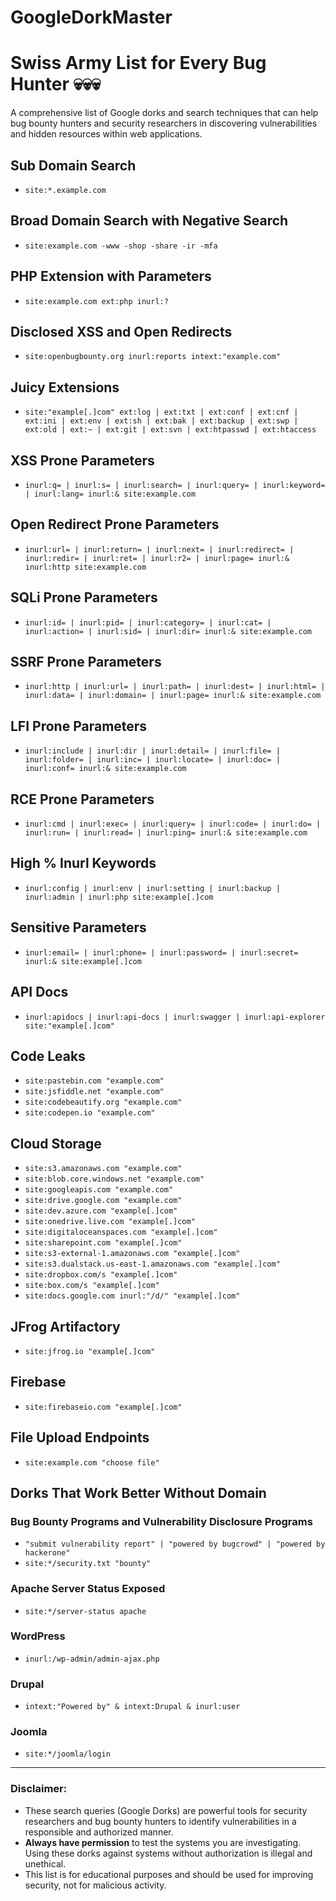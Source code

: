# GoogleDorkMaster
# Swiss Army List for Every Bug Hunter 💀💀💀

A comprehensive list of Google dorks and search techniques that can help bug bounty hunters and security researchers in discovering vulnerabilities and hidden resources within web applications.

## **Sub Domain Search**
- `site:*.example.com`

## **Broad Domain Search with Negative Search**
- `site:example.com -www -shop -share -ir -mfa`

## **PHP Extension with Parameters**
- `site:example.com ext:php inurl:?`

## **Disclosed XSS and Open Redirects**
- `site:openbugbounty.org inurl:reports intext:"example.com"`

## **Juicy Extensions**
- `site:"example[.]com" ext:log | ext:txt | ext:conf | ext:cnf | ext:ini | ext:env | ext:sh | ext:bak | ext:backup | ext:swp | ext:old | ext:~ | ext:git | ext:svn | ext:htpasswd | ext:htaccess`

## **XSS Prone Parameters**
- `inurl:q= | inurl:s= | inurl:search= | inurl:query= | inurl:keyword= | inurl:lang= inurl:& site:example.com`

## **Open Redirect Prone Parameters**
- `inurl:url= | inurl:return= | inurl:next= | inurl:redirect= | inurl:redir= | inurl:ret= | inurl:r2= | inurl:page= inurl:& inurl:http site:example.com`

## **SQLi Prone Parameters**
- `inurl:id= | inurl:pid= | inurl:category= | inurl:cat= | inurl:action= | inurl:sid= | inurl:dir= inurl:& site:example.com`

## **SSRF Prone Parameters**
- `inurl:http | inurl:url= | inurl:path= | inurl:dest= | inurl:html= | inurl:data= | inurl:domain= | inurl:page= inurl:& site:example.com`

## **LFI Prone Parameters**
- `inurl:include | inurl:dir | inurl:detail= | inurl:file= | inurl:folder= | inurl:inc= | inurl:locate= | inurl:doc= | inurl:conf= inurl:& site:example.com`

## **RCE Prone Parameters**
- `inurl:cmd | inurl:exec= | inurl:query= | inurl:code= | inurl:do= | inurl:run= | inurl:read= | inurl:ping= inurl:& site:example.com`

## **High % Inurl Keywords**
- `inurl:config | inurl:env | inurl:setting | inurl:backup | inurl:admin | inurl:php site:example[.]com`

## **Sensitive Parameters**
- `inurl:email= | inurl:phone= | inurl:password= | inurl:secret= inurl:& site:example[.]com`

## **API Docs**
- `inurl:apidocs | inurl:api-docs | inurl:swagger | inurl:api-explorer site:"example[.]com"`

## **Code Leaks**
- `site:pastebin.com "example.com"`
- `site:jsfiddle.net "example.com"`
- `site:codebeautify.org "example.com"`
- `site:codepen.io "example.com"`

## **Cloud Storage**
- `site:s3.amazonaws.com "example.com"`
- `site:blob.core.windows.net "example.com"`
- `site:googleapis.com "example.com"`
- `site:drive.google.com "example.com"`
- `site:dev.azure.com "example[.]com"`
- `site:onedrive.live.com "example[.]com"`
- `site:digitaloceanspaces.com "example[.]com"`
- `site:sharepoint.com "example[.]com"`
- `site:s3-external-1.amazonaws.com "example[.]com"`
- `site:s3.dualstack.us-east-1.amazonaws.com "example[.]com"`
- `site:dropbox.com/s "example[.]com"`
- `site:box.com/s "example[.]com"`
- `site:docs.google.com inurl:"/d/" "example[.]com"`

## **JFrog Artifactory**
- `site:jfrog.io "example[.]com"`

## **Firebase**
- `site:firebaseio.com "example[.]com"`

## **File Upload Endpoints**
- `site:example.com "choose file"`

## **Dorks That Work Better Without Domain**

### **Bug Bounty Programs and Vulnerability Disclosure Programs**
- `"submit vulnerability report" | "powered by bugcrowd" | "powered by hackerone"`
- `site:*/security.txt "bounty"`

### **Apache Server Status Exposed**
- `site:*/server-status apache`

### **WordPress**
- `inurl:/wp-admin/admin-ajax.php`

### **Drupal**
- `intext:"Powered by" & intext:Drupal & inurl:user`

### **Joomla**
- `site:*/joomla/login`

---

### **Disclaimer:**
- These search queries (Google Dorks) are powerful tools for security researchers and bug bounty hunters to identify vulnerabilities in a responsible and authorized manner.
- **Always have permission** to test the systems you are investigating. Using these dorks against systems without authorization is illegal and unethical.
- This list is for educational purposes and should be used for improving security, not for malicious activity.

